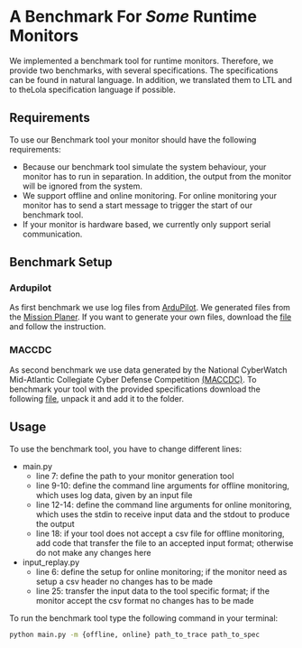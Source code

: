# A Benchmark For *Some* Runtime Monitors

We implemented a benchmark tool for runtime monitors. Therefore, we provide two benchmarks, with several specifications. The specifications can be found in natural language. In addition, we translated them to LTL and to theLola specification language if possible.

## Requirements
To use our Benchmark tool your monitor should have the following requirements:

- Because our benchmark tool simulate the system behaviour, your monitor has to run in separation. In addition, the output from the monitor will be ignored from the system.
- We support offline and online monitoring. For online monitoring your monitor has to send a start message to trigger the start of our benchmark tool.
- If your monitor is hardware based, we currently only support serial communication.

## Benchmark Setup

### Ardupilot
As first benchmark we use log files from [ArduPilot](http://ardupilot.org). We generated files from the [Mission Planer](http://ardupilot.org/planner/index.html). If you want to generate your own files, download the [file](http://firmware.ardupilot.org/Tools/MissionPlanner/MissionPlanner-latest.msi) and follow the instruction.

### MACCDC
As second benchmark we use data generated by the National CyberWatch Mid-Atlantic Collegiate Cyber Defense Competition [(MACCDC)](https://maccdc.org). To benchmark your tool with the provided specifications download the following [file](https://download.netresec.com/pcap/maccdc-2012/maccdc2012_00000.pcap.gz), unpack it and add it to the folder.

## Usage
To use the benchmark tool, you have to change different lines:
- main.py
    - line 7: define the path to your monitor generation tool
    - line 9-10: define the command line arguments for offline monitoring, which uses log data, given by an input file
    - line 12-14: define the command line arguments for online monitoring, which uses the stdin to receive input data and the stdout to produce the output
    - line 18: if your tool does not accept a csv file for offline monitoring, add code that transfer the file to an accepted input format; otherwise do not make any changes here
- input\_replay.py
    - line 6: define the setup for online monitoring; if the monitor need as setup a csv header no changes has to be made
    - line 25: transfer the input data to the tool specific format; if the monitor accept the csv format no changes has to be made

To run the benchmark tool type the following command in your terminal:

```bash
python main.py -m {offline, online} path_to_trace path_to_spec
```
